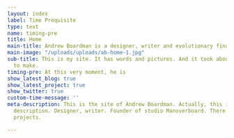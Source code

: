 ```yaml
---
layout: index
label: Time Prequisite
type: text
name: timing-pre
title: Home
main-title: Andrew Boardman is a designer, writer and evolutionary finalist.
main-image: "/uploads/uploads/ab-home-1.jpg"
sub-title: This is my site. It has words and pictures. And it took about fifty years
  to make.
timing-pre: At this very moment, he is
show_latest_blog: true
show_latest_project: true
show_twitter: true
custom-time-message: ''
meta-description: This is the site of Andrew Boardman. Actually, this is the meta
  description. Designer, writer. Founder of studio Manoverboard. There are posts and
  projects.

---
```

